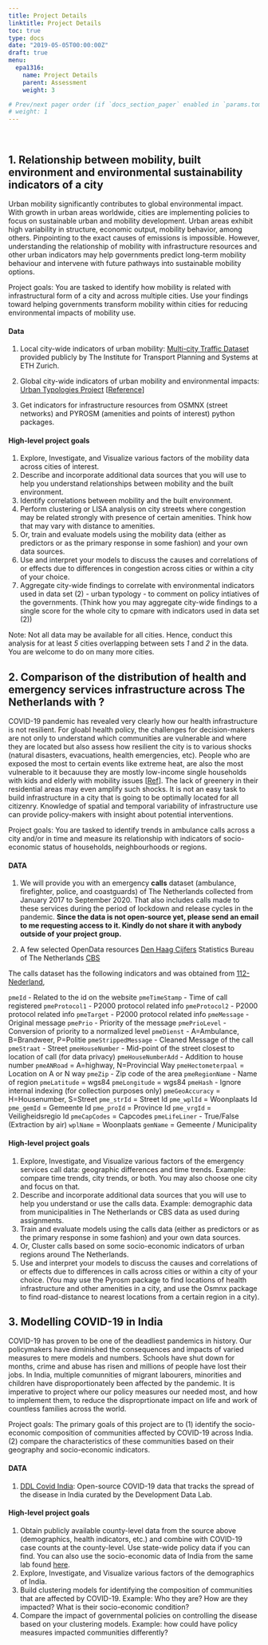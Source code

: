 ```yaml
---
title: Project Details
linktitle: Project Details
toc: true
type: docs
date: "2019-05-05T00:00:00Z"
draft: true
menu:
  epa1316:
    name: Project Details
    parent: Assessment
    weight: 3

# Prev/next pager order (if `docs_section_pager` enabled in `params.toml`)
# weight: 1
---
```


<br/>

## 1. Relationship between mobility, built environment and environmental sustainability indicators of a city

Urban mobility significantly contributes to global environmental impact. With growth in urban areas worldwide, cities are implementing policies to focus on sustainable urban and mobility development. Urban areas exhibit high variability in structure, economic output, mobility behavior, among others. Pinpointing to the exact causes of emissions is impossible. However, understanding the relationship of mobility with infrastructure resources and other urban indicators may help governments predict long-term mobility behaviour and intervene with future pathways into sustainable mobility options.

Project goals: You are tasked to identify how mobility is related with infrastructural form of a city and across multiple cities. Use your findings toward helping governments transform mobility within cities for reducing environmental impacts of mobility use.

#### Data

1. Local city-wide indicators of urban mobility: [Multi-city Traffic Dataset](https://utd19.ethz.ch/) provided publicly by The Institute for Transport Planning and Systems at ETH Zurich.

2. Global city-wide indicators of urban mobility and environmental impacts: [Urban Typologies Project](http://web.mit.edu/afs/athena.mit.edu/org/i/its-lab/www/dashboard/new%20dashboard/index.html)
[[Reference](https://iopscience.iop.org/article/10.1088/1748-9326/ab22c7)]

3. Get indicators for infrastructure resources from OSMNX (street networks) and PYROSM (amenities and points of interest) python packages.

#### High-level project goals

1. Explore, Investigate, and Visualize various factors of the mobility data across cities of interest.
2. Describe and incorporate additional data sources that you will use to help you understand relationships between mobility and the built environment.
3. Identify correlations between mobility and the built environment.
4. Perform clustering or LISA analysis on city streets where congestion may be related strongly with presence of certain amenities. Think how that may vary with distance to amenities.
4. Or, train and evaluate models using the mobility data (either as predictors or as the primary
response in some fashion) and your own data sources.
6. Use and interpret your models to discuss the causes and correlations of or effects due to differences in congestion across cities or within a city of your choice.
7. Aggregate city-wide findings to correlate with environmental indicators used in data set (2) - urban typology - to comment on policy intiatives of the governments. (Think how you may aggregate city-wide findings to a single score for the whole city to cpmare with indicators used in data set (2))

Note: Not all data may be available for all cities. Hence, conduct this analysis for at least _5_ cities overlapping between sets _1_ and _2_ in the data. You are welcome to do on many more cities.

## 2. Comparison of the distribution of health and emergency services infrastructure across The Netherlands with ?

COVID-19 pandemic has revealed very clearly how our health infrastructure is not resilient. For gloabl health policy, the challenges for decision-makers are not only to understand which communities are vulnerable and where they are located but also assess how resilient the city is to various shocks (natural disasters, evacuations, health emergencies, etc). People who are exposed the most to certain events like extreme heat, are also the most vulnerable to it becauuse they are mostly low-income single households with kids and elderly with mobility issues [[Ref](https://www.nytimes.com/interactive/2020/08/24/climate/racism-redlining-cities-global-warming.html)]. The lack of greenery in their residential areas may even amplify such shocks. It is not an easy task to build infrastructure in a city that is going to be optimally located for all citizenry. Knowledge of spatial and temporal variability of infrastructure use can provide policy-makers with insight about potential interventions.

Project goals: You are tasked to identify trends in ambulance calls across a city and/or in time and measure its relationship with indicators of socio-economic status of households, neighbourhoods or regions.

#### DATA

1. We will provide you with an emergency **calls** dataset (ambulance, firefighter, police, and coastguards) of The Netherlands collected from January 2017 to September 2020. That also includes calls made to these services during the period of lockdown and release cycles in the pandemic.
**Since the data is not open-source yet, please send an email to me requesting access to it. Kindly do not share it with anybody outside of your project group.**

2. A few selected OpenData resources
[Den Haag Cijfers](https://denhaag.incijfers.nl/jive)
Statistics Bureau of The Netherlands [CBS](https://www.cbs.nl/nl-nl/reeksen/kerncijfers-wijken-en-buurten-2004-2020)

The calls dataset has the following indicators and was obtained from [112-Nederland](https://www.112-nederland.nl/),

`pmeId` - Related to the id on the website
`pmeTimeStamp` - Time of call registered
`pmeProtocol1` - P2000 protocol related info
`pmeProtocol2` - P2000 protocol related info
`pmeTarget` - P2000 protocol related info
`pmeMessage` - Original message​
`pmePrio` - Priority of the message
`pmePrioLevel` - Conversion of priority to a normalized level
`pmeDienst` - A=Ambulance, B=Brandweer, P=Politie
`pmeStrippedMessage` - Cleaned Message of the call
`pmeStraat` - Street
`pmeHouseNumber` - Mid-point of the street closest to location of call (for data privacy)
`pmeHouseNumberAdd` - Addition to house number
`pmeANRoad` = A=highway, N=Provincial Way
`pmeHectometerpaal` = Location on A or N way
`pmeZip` - Zip code of the area
`pmeRegionName` - Name of region
`pmeLatitude` = wgs84
`pmeLongitude` = wgs84
`pmeHash` - Ignore internal indexing (for collection purposes only)
`pmeGeoAccuracy` = H=Housenumber, S=Street
`pme_strId` = Street Id
`pme_wplId` = Woonplaats Id
`pme_gemId` = Gemeente Id
`pme_proId` = Province Id
`pme_vrgId` = Veiligheidsregio Id
`pmeCapCodes` = Capcodes
`pmeLifeLiner` - True/False (Extraction by air)
`wplName` = Woonplaats
`gemName` = Gemeente / Municipality

#### High-level project goals

1. Explore, Investigate, and Visualize various factors of the emergency services call data: geographic
differences and time trends. Example: compare time trends, city trends, or both. You may also choose one city and focus on that.
2. Describe and incorporate additional data sources that you will use to help you understand
or use the calls data. Example: demographic data from municipalities in The Netherlands or CBS data as used during assignments.
3. Train and evaluate models using the calls data (either as predictors or as the primary
response in some fashion) and your own data sources.
4. Or, Cluster calls based on some socio-economic indicators of urban regions around The Netherlands.
6. Use and interpret your models to discuss the causes and correlations of or effects due to differences in calls across cities or within a city of your choice. (You may use the Pyrosm package to find locations of health infrastructure and other amenities in a city, and use the Osmnx package to find road-distance to nearest locations from a certain region in a city).

## 3. Modelling COVID-19 in India

COVID-19 has proven to be one of the deadliest pandemics in history. Our policymakers have diminished the consequences and impacts of varied measures to mere models and numbers. Schools have shut down for months, crime and abuse has risen and millions of people have lost their jobs. In India, multiple comunnities of migrant labourers, minorities and children have disproportionately been affected by the pandemic. It is imperative to project where our policy measures our needed most, and how to implement them, to reduce the disproprtionate impact on life and work of countless families across the world.

Project goals: The primary goals of this project are to (1) identify the socio-economic composition of communities affected by COVID-19 across India. (2) compare the characteristics of these communities based on their geography and socio-economic indicators.

#### DATA

1. [DDL Covid India](http://www.devdatalab.org/covid): Open-source COVID-19 data that tracks the spread of the disease in India curated by the Development Data Lab.

#### High-level project goals

1. Obtain publicly available county-level data from the source above (demographics,
health indicators, etc.) and combine with COVID-19 case counts at the county-level.
Use state-wide policy data if you can find. You can also use the socio-economic data of India from the same lab found [here](http://www.devdatalab.org/shrug).
2. Explore, Investigate, and Visualize various factors of the demographics of India.
3. Build clustering models for identifying the composition of communities that are affected by COVID-19. Example: Who they are? How are they impacted? What is their socio-economic condition?
3. Compare the impact of governmental policies on controlling the disease based on your
clustering models. Example: how could have policy measures impacted communities differently?

